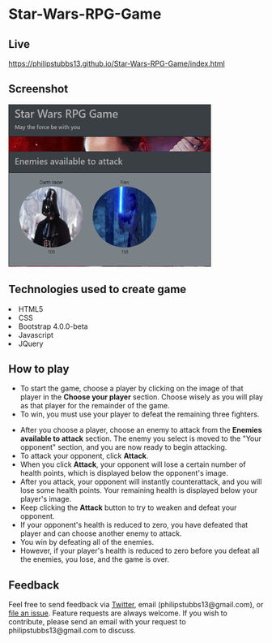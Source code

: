 # Star-Wars-RPG-Game

## Live
<a href="https://philipstubbs13.github.io/Star-Wars-RPG-Game/index.html" target="_blank">https://philipstubbs13.github.io/Star-Wars-RPG-Game/index.html</a>

## Screenshot
<img src="assets/images/starwars.png" alt="Star Wars Game user interface" width="400px" height="320px">

## Technologies used to create game
<li>HTML5</li>
<li>CSS</li>
<li>Bootstrap 4.0.0-beta</li>
<li>Javascript</li>
<li>JQuery</li>

## How to play
<ul>
	<li>To start the game, choose a player by clicking on the image of that player in the <b>Choose your player</b> section. Choose wisely as you will play as that player for the remainder of the game.</li>
	<li>To win, you must use your player to defeat the remaining three fighters.</p>
	<li>After you choose a player, choose an enemy to attack from the <b>Enemies available to attack</b> section.
		<info>The enemy you select is moved to the "Your opponent" section, and you are now ready to begin attacking.</info>
	<li>To attack your opponent, click <b>Attack</b>. 
	<li>When you click <b>Attack</b>, your opponent will lose a certain number of health points, which is displayed below the opponent's image.</li>
	<li>After you attack, your opponent will instantly counterattack, and you will lose some health points. Your remaining health is displayed below your player's image.</li>
	<li>Keep clicking the <b>Attack</b> button to try to weaken and defeat your opponent.</li>
	<li>If your opponent's health is reduced to zero, you have defeated that player and can choose another enemy to attack.</li>
	<li>You win by defeating all of the enemies.</li>
	<li>However, if your player's health is reduced to zero before you defeat all the enemies, you lose, and the game is over.</li>
</ul>

## Feedback
<p>Feel free to send feedback via <a href="https://twitter.com/iamPhilStubbs" target="_blank">Twitter</a>, email (philipstubbs13@gmail.com), or <a href="https://github.com/philipstubbs13/Star-Wars-RPG-Game/issues/" target="_blank">file an issue</a>. Feature requests are always welcome. If you wish to contribute, please send an email with your request to philipstubbs13@gmail.com to discuss.</p>
